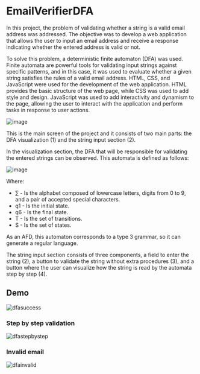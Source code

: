 # EmailVerifierDFA

In this project, the problem of validating whether a string is a valid email address was addressed. The objective was to develop a web application that allows the user to input an email address and receive a response indicating whether the entered address is valid or not.

To solve this problem, a deterministic finite automaton (DFA) was used. Finite automata are powerful tools for validating input strings against specific patterns, and in this case, it was used to evaluate whether a given string satisfies the rules of a valid email address. HTML, CSS, and JavaScript were used for the development of the web application. HTML provides the basic structure of the web page, while CSS was used to add style and design. JavaScript was used to add interactivity and dynamism to the page, allowing the user to interact with the application and perform tasks in response to user actions.

![image](https://user-images.githubusercontent.com/62727899/233811326-b140be27-dbe8-4176-8e4d-b4adcf71da47.png)
 
This is the main screen of the project and it consists of two main parts: the DFA visualization (1) and the string input section (2).

In the visualization section, the DFA that will be responsible for validating the entered strings can be observed. This automata is defined as follows:

![image](https://user-images.githubusercontent.com/62727899/233811362-cd6b7e2c-b1bd-42f7-afad-d3c68bf6b5c7.png)

Where:
* ∑ - Is the alphabet composed of lowercase letters, digits from 0 to 9, and a pair of accepted special characters.
* q1 - Is the initial state.
* q6 - Is the final state.
* T - Is the set of transitions.
* S - Is the set of states.

As an AFD, this automaton corresponds to a type 3 grammar, so it can generate a regular language.

The string input section consists of three components, a field to enter the string (2), a button to validate the string without extra procedures (3), and a button where the user can visualize how the string is read by the automata step by step (4).

## Demo

![dfasuccess](https://user-images.githubusercontent.com/62727899/234030611-a30e99b3-4312-407a-a927-5134ea5f1179.gif)

### Step by step validation

![dfastepbystep](https://user-images.githubusercontent.com/62727899/234030974-f3118fe0-0c8f-4b40-a5ad-ec25d990bd2c.gif)

### Invalid email

![dfainvalid](https://user-images.githubusercontent.com/62727899/234031005-08aa3905-749e-4086-9f82-fc9b82468ce1.gif)

